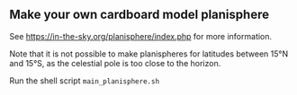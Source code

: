 ## Make your own cardboard model planisphere

See https://in-the-sky.org/planisphere/index.php for more information.

Note that it is not possible to make planispheres for latitudes between 15&deg;N and 15&deg;S, as the celestial pole is too close to the horizon.

Run the shell script `main_planisphere.sh`